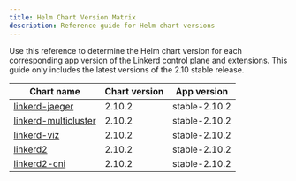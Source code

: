 ```yaml
---
title: Helm Chart Version Matrix
description: Reference guide for Helm chart versions
---
```


Use this reference to determine the Helm chart version for each corresponding
app version of the Linkerd control plane and extensions. This guide only
includes the latest versions of the 2.10 stable release.

| Chart name                                                                                        | Chart version | App version   |
| ------------------------------------------------------------------------------------------------- | ------------- | ------------- |
| [linkerd-jaeger](https://artifacthub.io/packages/helm/linkerd2/linkerd-jaeger/2.10.2)             | 2.10.2        | stable-2.10.2 |
| [linkerd-multicluster](https://artifacthub.io/packages/helm/linkerd2/linkerd-multicluster/2.10.2) | 2.10.2        | stable-2.10.2 |
| [linkerd-viz](https://artifacthub.io/packages/helm/linkerd2/linkerd-viz/2.10.2)                   | 2.10.2        | stable-2.10.2 |
| [linkerd2](https://artifacthub.io/packages/helm/linkerd2/linkerd2/2.10.2)                         | 2.10.2        | stable-2.10.2 |
| [linkerd2-cni](https://artifacthub.io/packages/helm/linkerd2/linkerd2-cni/2.10.2)                 | 2.10.2        | stable-2.10.2 |
